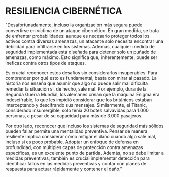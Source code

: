 # RESILIENCIA CIBERNÉTICA

"Desafortunadamente, incluso la organización más segura puede convertirse en víctima de un ataque cibernético. En gran medida, se trata de enfrentar probabilidades: aunque es necesario proteger todos los activos contra diversas amenazas, un atacante solo necesita encontrar una debilidad para infiltrarse en los sistemas. Además, cualquier medida de seguridad implementada está diseñada para detener solo un puñado de amenazas, como máximo. Esto significa que, inherentemente, puede ser ineficaz contra otros tipos de ataques.

Es crucial reconocer estos desafíos sin considerarlos insuperables. Para comprender por qué esto es fundamental, basta con mirar al pasado. La historia nos enseña que asumir que algo no puede salir mal dificulta remediar la situación si, de hecho, sale mal. Por ejemplo, durante la Segunda Guerra Mundial, los alemanes creían que la máquina Enigma era indescifrable, lo que les impidió considerar que los británicos estaban interceptando y descifrando sus mensajes. Similarmente, el Titanic, considerado insumergible, solo tenía 20 botes salvavidas para 1.000 personas, a pesar de su capacidad para más de 3.000 pasajeros.

Por otro lado, reconocer que incluso los sistemas de seguridad más sólidos pueden fallar permite una mentalidad preventiva. Pensar de manera resiliente implica considerar cómo mitigar el daño cuando algo sale mal, incluso si es poco probable. Adoptar un enfoque de defensa en profundidad, con múltiples capas de protección contra amenazas específicas, es un excelente punto de partida. Además, no se debe limitar a medidas preventivas; también es crucial implementar detección para identificar fallos en las medidas preventivas y contar con planes de respuesta para actuar rápidamente y contener el daño."